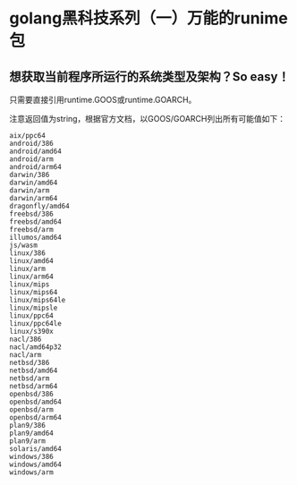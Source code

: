 # golang黑科技系列（一）万能的runime包

## 想获取当前程序所运行的系统类型及架构？So easy！
只需要直接引用runtime.GOOS或runtime.GOARCH。

注意返回值为string，根据官方文档，以GOOS/GOARCH列出所有可能值如下：

    aix/ppc64
    android/386
    android/amd64
    android/arm
    android/arm64
    darwin/386
    darwin/amd64
    darwin/arm
    darwin/arm64
    dragonfly/amd64
    freebsd/386
    freebsd/amd64
    freebsd/arm
    illumos/amd64
    js/wasm
    linux/386
    linux/amd64
    linux/arm
    linux/arm64
    linux/mips
    linux/mips64
    linux/mips64le
    linux/mipsle
    linux/ppc64
    linux/ppc64le
    linux/s390x
    nacl/386
    nacl/amd64p32
    nacl/arm
    netbsd/386
    netbsd/amd64
    netbsd/arm
    netbsd/arm64
    openbsd/386
    openbsd/amd64
    openbsd/arm
    openbsd/arm64
    plan9/386
    plan9/amd64
    plan9/arm
    solaris/amd64
    windows/386
    windows/amd64
    windows/arm
